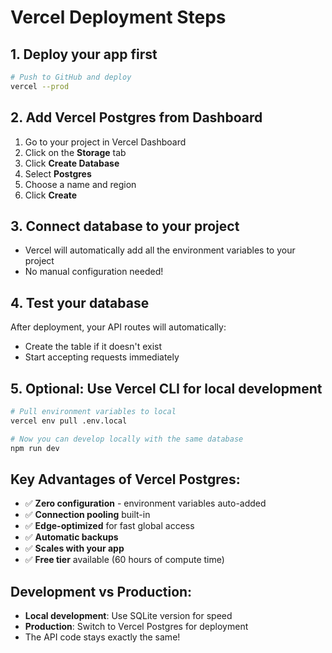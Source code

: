 # Vercel Deployment Steps

## 1. Deploy your app first
```bash
# Push to GitHub and deploy
vercel --prod
```

## 2. Add Vercel Postgres from Dashboard
1. Go to your project in Vercel Dashboard
2. Click on the **Storage** tab
3. Click **Create Database**
4. Select **Postgres**
5. Choose a name and region
6. Click **Create**

## 3. Connect database to your project
- Vercel will automatically add all the environment variables to your project
- No manual configuration needed!

## 4. Test your database
After deployment, your API routes will automatically:
- Create the table if it doesn't exist
- Start accepting requests immediately

## 5. Optional: Use Vercel CLI for local development
```bash
# Pull environment variables to local
vercel env pull .env.local

# Now you can develop locally with the same database
npm run dev
```

## Key Advantages of Vercel Postgres:
- ✅ **Zero configuration** - environment variables auto-added
- ✅ **Connection pooling** built-in
- ✅ **Edge-optimized** for fast global access
- ✅ **Automatic backups**
- ✅ **Scales with your app**
- ✅ **Free tier** available (60 hours of compute time)

## Development vs Production:
- **Local development**: Use SQLite version for speed
- **Production**: Switch to Vercel Postgres for deployment
- The API code stays exactly the same!